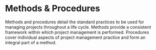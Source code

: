 # Methods & Procedures
Methods and procedures detail the standard practices to be used for managing projects throughout a life cycle. Methods provide a consistent framework within which project management is performed. Procedures cover individual aspects of project management practice and form an integral part of a method.
